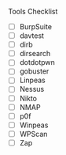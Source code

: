 Tools Checklist

- [ ] BurpSuite
- [ ] davtest
- [ ] dirb
- [ ] dirsearch
- [ ] dotdotpwn
- [ ] gobuster
- [ ] Linpeas
- [ ] Nessus
- [ ] Nikto
- [ ] NMAP
- [ ] p0f
- [ ] Winpeas
- [ ] WPScan
- [ ] Zap